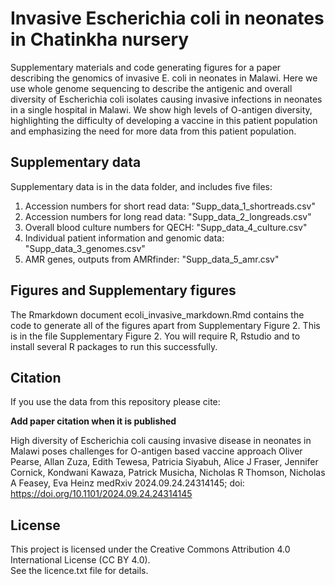 # Invasive Escherichia coli in neonates in Chatinkha nursery

Supplementary materials and code generating figures for a paper describing the genomics of invasive E. coli in neonates in Malawi. Here we use whole genome sequencing to describe the antigenic and overall diversity of Escherichia coli isolates causing invasive infections in neonates in a single hospital in Malawi. We show high levels of O-antigen diversity, highlighting the difficulty of developing a vaccine in this patient population and emphasizing the need for more data from this patient population.

## Supplementary data

Supplementary data is in the data folder, and includes five files:

1) Accession numbers for short read data: "Supp_data_1_shortreads.csv"
2) Accession numbers for long read data: "Supp_data_2_longreads.csv"
3)  Overall blood culture numbers for QECH: "Supp_data_4_culture.csv"
4) Individual patient information and genomic data: "Supp_data_3_genomes.csv"
5) AMR genes, outputs from AMRfinder: "Supp_data_5_amr.csv"

## Figures and Supplementary figures

The Rmarkdown document ecoli_invasive_markdown.Rmd contains the code to generate all of the figures apart from Supplementary Figure 2. This is in the file Supplementary Figure 2. You will require R, Rstudio and to install several R packages to run this successfully. 

## Citation

If you use the data from this repository please cite:

**Add paper citation when it is published**

High diversity of Escherichia coli causing invasive disease in neonates in Malawi poses challenges for O-antigen based vaccine approach
Oliver Pearse, Allan Zuza, Edith Tewesa, Patricia Siyabuh, Alice J Fraser, Jennifer Cornick, Kondwani Kawaza, Patrick Musicha, Nicholas R Thomson, Nicholas A Feasey, Eva Heinz
medRxiv 2024.09.24.24314145; doi: https://doi.org/10.1101/2024.09.24.24314145

## License

This project is licensed under the Creative Commons Attribution 4.0 International License (CC BY 4.0).  
See the licence.txt file for details.
